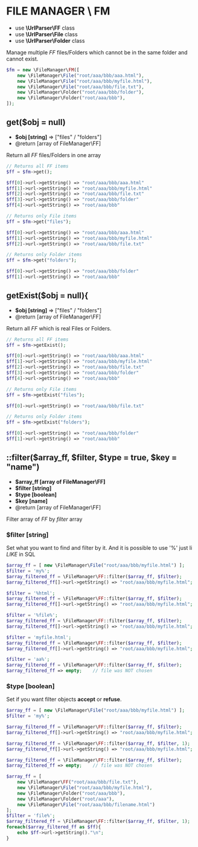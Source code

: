 # FILE MANAGER \ FM
- use **\UrlParser\FF** class
- use **\UrlParser\File** class
- use **\UrlParser\Folder** class

Manage multiple *FF* files/Folders which cannot be in the same folder and cannot exist.


```php
$fm = new \FileManager\FM([
	new \FileManager\File("root/aaa/bbb/aaa.html"),
	new \FileManager\File("root/aaa/bbb/myfile.html"),
	new \FileManager\File("root/aaa/bbb/file.txt"),
	new \FileManager\Folder("root/aaa/bbb/folder"),
	new \FileManager\Folder("root/aaa/bbb"),
]);
```

## get($obj = null)
- **$obj [string]**	=> ["files" / "folders"]
- @return [array of FileManager\FF]

Return all *FF* files/Folders in one array
```php
// Returns all FF items
$ff = $fm->get();

$ff[0]->url->getString() => "root/aaa/bbb/aaa.html"
$ff[1]->url->getString() => "root/aaa/bbb/myfile.html"
$ff[2]->url->getString() => "root/aaa/bbb/file.txt"
$ff[3]->url->getString() => "root/aaa/bbb/folder"
$ff[4]->url->getString() => "root/aaa/bbb"
```
```php
// Returns only File items
$ff = $fm->get("files");

$ff[0]->url->getString() => "root/aaa/bbb/aaa.html"
$ff[1]->url->getString() => "root/aaa/bbb/myfile.html"
$ff[2]->url->getString() => "root/aaa/bbb/file.txt"
```
```php
// Returns only Folder items
$ff = $fm->get("folders");

$ff[0]->url->getString() => "root/aaa/bbb/folder"
$ff[1]->url->getString() => "root/aaa/bbb"

```


## getExist($obj = null){
- **$obj [string]**	=> ["files" / "folders"]
- @return [array of FileManager\FF]

Return all *FF* which is real Files or Folders.
```php
// Returns all FF items
$ff = $fm->getExist();

$ff[0]->url->getString() => "root/aaa/bbb/aaa.html"
$ff[1]->url->getString() => "root/aaa/bbb/myfile.html"
$ff[2]->url->getString() => "root/aaa/bbb/file.txt"
$ff[3]->url->getString() => "root/aaa/bbb/folder"
$ff[4]->url->getString() => "root/aaa/bbb"
```
```php
// Returns only File items
$ff = $fm->getExist("files");

$ff[0]->url->getString() => "root/aaa/bbb/file.txt"
```
```php
// Returns only Folder items
$ff = $fm->getExist("folders");

$ff[0]->url->getString() => "root/aaa/bbb/folder"
$ff[1]->url->getString() => "root/aaa/bbb"

```



## ::filter($array_ff, $filter, $type = true, $key = "name")
- **$array_ff [array of FileManager\FF]**
- **$filter [string]**
- **$type [boolean]**
- **$key [name]**
 - @return [array of FileManager\FF]

Filter array of *FF* by *filter* array<br>


### $filter [string]
Set what you want to find and filter by it. And it is possible to use '%' just li *LIKE* in SQL
```php
$array_ff = [ new \FileManager\File("root/aaa/bbb/myfile.html") ];
$filter = 'my%';
$array_filtered_ff = \FileManager\FF::filter($array_ff, $filter);
$array_filtered_ff[]->url->getString() => "root/aaa/bbb/myfile.html";	// file was chosen

$filter = '%html';
$array_filtered_ff = \FileManager\FF::filter($array_ff, $filter);
$array_filtered_ff[]->url->getString() => "root/aaa/bbb/myfile.html";	// file was chosen

$filter = '%file%';
$array_filtered_ff = \FileManager\FF::filter($array_ff, $filter);
$array_filtered_ff[]->url->getString() => "root/aaa/bbb/myfile.html";	// file was chosen

$filter = 'myfile.html';
$array_filtered_ff = \FileManager\FF::filter($array_ff, $filter);
$array_filtered_ff[]->url->getString() => "root/aaa/bbb/myfile.html";	// file was chosen

$filter = 'aa%';
$array_filtered_ff = \FileManager\FF::filter($array_ff, $filter);
$array_filtered_ff => empty;	// file was NOT chosen
```


### $type [boolean]
Set if you want filter objects **accept** or **refuse**.
```php
$array_ff = [ new \FileManager\File("root/aaa/bbb/myfile.html") ];
$filter = 'my%';

$array_filtered_ff = \FileManager\FF::filter($array_ff, $filter);
$array_filtered_ff[]->url->getString() => "root/aaa/bbb/myfile.html";	// file was chosen

$array_filtered_ff = \FileManager\FF::filter($array_ff, $filter, 1);
$array_filtered_ff[]->url->getString() => "root/aaa/bbb/myfile.html";	// file was chosen

$array_filtered_ff = \FileManager\FF::filter($array_ff, $filter);
$array_filtered_ff => empty;	// file was NOT chosen
```


```php
$array_ff = [
	new \FileManager\FF("root/aaa/bbb/file.txt"),
	new \FileManager\File("root/aaa/bbb/myfile.html"),
	new \FileManager\Folder("root/aaa/bbb"),
	new \FileManager\Folder("root/aaa"),
	new \FileManager\File("root/aaa/bbb/filename.html")
];
$filter = 'file%';
$array_filtered_ff = \FileManager\FF::filter($array_ff, $filter, 1);
foreach($array_filtered_ff as $ff){
	echo $ff->url->getString()."\n";
}
```
